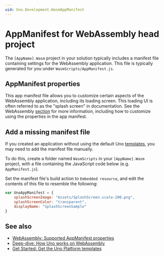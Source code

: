 ```yaml
---
uid: Uno.Development.WasmAppManifest
---
```


# AppManifest for WebAssembly head project

The `[AppName].Wasm` project in your solution typically includes a manifest file containing settings for the WebAssembly application. This file is typically generated for you under `WasmScripts/AppManifest.js`.

## AppManifest properties

This app manifest file allows you to customize certain aspects of the WebAssembly application, including its loading screen. This loading UI is often referred to as the "splash screen" in documentation. See the WebAssembly [section](xref:Uno.Development.SplashScreen#5-webassembly) for more information, including how to customize using the properties in the app manifest.

## Add a missing manifest file

If you created an application without using the default Uno [templates](xref:Uno.GetStarted.dotnet-new), you may need to add the manifest file manually.

To do this, create a folder named `WasmScripts` in your `[AppName].Wasm` project, with a file containing the JavaScript code below
(e.g. `AppManifest.js`).

Set the manifest file's build action to `Embedded resource`, and edit the contents of this file to resemble the following:

```javascript
var UnoAppManifest = {
    splashScreenImage: "Assets/SplashScreen.scale-200.png",
    splashScreenColor: "transparent",
    displayName: "SplashScreenSample"
}
```

## See also

- [WebAssembly: Supported AppManifest properties](xref:Uno.Development.SplashScreen#5-webassembly)
- [Deep-dive: How Uno works on WebAssembly](xref:Uno.Contributing.Wasm#web-webassembly)
- [Get Started: Get the Uno Platform templates](xref:Uno.GetStarted)